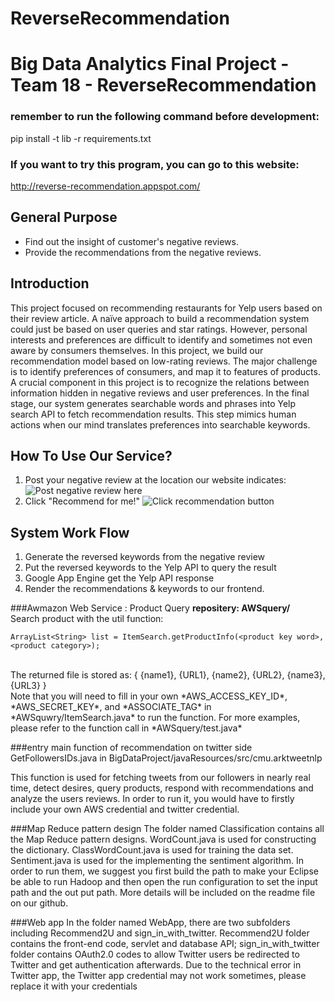# ReverseRecommendation
Big Data Analytics Final Project - Team 18 - ReverseRecommendation
========================

### remember to run the following command before development:
pip install -t lib -r requirements.txt

### If you want to try this program, you can go to this website:
http://reverse-recommendation.appspot.com/

## General Purpose
*  Find out the insight of customer's negative reviews.
*  Provide the recommendations from the negative reviews.

## Introduction
This project focused on recommending restaurants for Yelp users based on their review article. A naïve approach to build a recommendation system could just be based on user queries and star ratings. However, personal interests and preferences are difficult to identify and sometimes not even aware by consumers themselves. In this project, we build our recommendation model based on low-rating reviews. The major challenge is to identify preferences of consumers, and map it to features of products.
A crucial component in this project is to recognize the relations between information hidden in negative reviews and user preferences. In the final stage, our system generates searchable words and phrases into Yelp search API to fetch recommendation results. This step mimics human actions when our mind translates preferences into searchable keywords.

## How To Use Our Service?
   1.   Post your negative review at the location our website indicates:
   ![Post negative review here](http://imgur.com/OxwyVvS)
   2.   Click "Recommend for me!"
   ![Click recommendation button](http://imgur.com/1chsr5o)
   


## System Work Flow
   1.   Generate the reversed keywords from the negative review
   2.   Put the reversed keywords to the Yelp API to query the result
   3.   Google App Engine get the Yelp API response
   4.   Render the recommendations & keywords to our frontend.

###Awmazon Web Service : Product Query
   **repositery: AWSquery/<br>**
Search product with the util function:
```
ArrayList<String> list = ItemSearch.getProductInfo(<product key word>, <product category>);
```
<br>
 The returned file is stored as: { {name1}, {URL1}, {name2}, {URL2}, {name3}, {URL3} }<br>  Note that you will need to fill in your own *AWS_ACCESS_KEY_ID*, *AWS_SECRET_KEY*, and *ASSOCIATE_TAG* in *AWSquwry/ItemSearch.java* to run the function. For more examples, please refer to the function call in *AWSquery/test.java*<br>

###entry main function of recommendation on twitter side
GetFollowersIDs.java in BigDataProject/javaResources/src/cmu.arktweetnlp

This function is used for fetching tweets from our followers in nearly real time, detect desires, query products, respond with recommendations and analyze the users reviews. In order to run it, you would have to firstly include your own AWS credential and twitter credential. 
   
###Map Reduce pattern design
The folder named Classification contains all the Map Reduce pattern designs. WordCount.java is used for constructing the dictionary. ClassWordCount.java is used for training the data set.  Sentiment.java is used for the implementing the sentiment algorithm. In order to run them, we suggest you first build the path to make your Eclipse be able to run Hadoop and then open the run configuration to set the input path and the out put path. More details will be included on the readme file on our github.

###Web app
In the folder named WebApp, there are two subfolders including Recommend2U and sign_in_with_twitter. Recommend2U folder contains the front-end code, servlet and database API; sign_in_with_twitter folder contains OAuth2.0 codes to allow Twitter users be redirected to Twitter and get authentication afterwards. Due to the technical error in Twitter app, the Twitter app credential may not work sometimes, please replace it with your credentials


